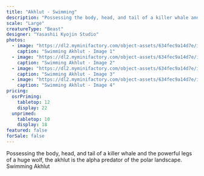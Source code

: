 ```yaml
---
title: "Akhlut - Swimming"
description: "Possessing the body, head, and tail of a killer whale and the powerful legs of a huge wolf, the akhlut is the alpha predator of the polar landscape. Swimming Akhlut"
scale: "Large"
creatureType: "Beast"
designer: "Yasashii Kyojin Studio"
photos:
  - image: "https://dl2.myminifactory.com/object-assets/634fec9a14d7e/images/720X720-akhlut-04-ps.jpg"
    caption: "Swimming Akhlut - Image 1"
  - image: "https://dl2.myminifactory.com/object-assets/634fec9a14d7e/images/720X720-akhlut-04-scale.jpg"
    caption: "Swimming Akhlut - Image 2"
  - image: "https://dl2.myminifactory.com/object-assets/634fec9a14d7e/images/720X720-akhlut-04a.jpg"
    caption: "Swimming Akhlut - Image 3"
  - image: "https://dl2.myminifactory.com/object-assets/634fec9a14d7e/images/720X720-akhlut-04b.jpg"
    caption: "Swimming Akhlut - Image 4"
pricing:
  osrPriming:
    tabletop: 12
    display: 22
  unprimed:
    tabletop: 10
    display: 18
featured: false
forSale: false
---
```


Possessing the body, head, and tail of a killer whale and the powerful legs of a huge wolf, the akhlut is the alpha predator of the polar landscape. Swimming Akhlut